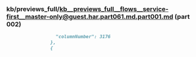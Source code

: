 ### kb/previews_full/kb__previews_full__flows__service-first__master-only@guest.har.part061.md.part001.md (part 002)

```md
                  "columnNumber": 3176
                },
                {
                  
```

```
